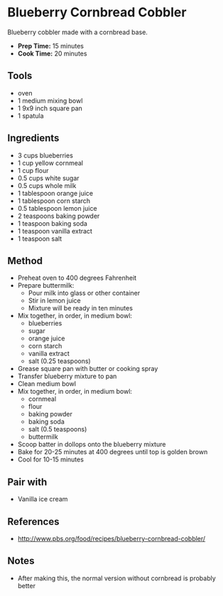 # Blueberry Cornbread Cobbler

Blueberry cobbler made with a cornbread base.

- **Prep Time:** 15 minutes
- **Cook Time:** 20 minutes

## Tools

- oven
- 1 medium mixing bowl
- 1 9x9 inch square pan
- 1 spatula

## Ingredients

- 3 cups blueberries
- 1 cup yellow cornmeal
- 1 cup flour
- 0.5 cups white sugar
- 0.5 cups whole milk
- 1 tablespoon orange juice
- 1 tablespoon corn starch
- 0.5 tablespoon lemon juice
- 2 teaspoons baking powder
- 1 teaspoon baking soda
- 1 teaspoon vanilla extract
- 1 teaspoon salt

## Method

- Preheat oven to 400 degrees Fahrenheit
- Prepare buttermilk:
    - Pour milk into glass or other container
    - Stir in lemon juice
    - Mixture will be ready in ten minutes
- Mix together, in order, in medium bowl:
    - blueberries
    - sugar
    - orange juice
    - corn starch
    - vanilla extract
    - salt (0.25 teaspoons)
- Grease square pan with butter or cooking spray
- Transfer blueberry mixture to pan
- Clean medium bowl
- Mix together, in order, in medium bowl:
    - cornmeal
    - flour
    - baking powder
    - baking soda
    - salt (0.5 teaspoons)
    - buttermilk
- Scoop batter in dollops onto the blueberry mixture
- Bake for 20-25 minutes at 400 degrees until top is golden brown
- Cool for 10-15 minutes

## Pair with

- Vanilla ice cream

## References

- http://www.pbs.org/food/recipes/blueberry-cornbread-cobbler/

## Notes

- After making this, the normal version without cornbread is probably better
